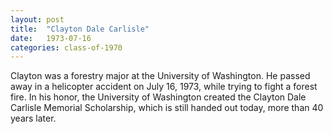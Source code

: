 ```yaml
---
layout: post
title:  "Clayton Dale Carlisle"
date:   1973-07-16
categories: class-of-1970
---
```

Clayton was a forestry major at the University of Washington. He passed away in a helicopter accident on July 16, 1973, while trying to fight a forest fire. In his honor, the University of Washington created the Clayton Dale Carlisle Memorial Scholarship, which is still handed out today, more than 40 years later.
